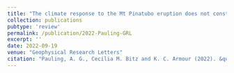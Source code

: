 ```yaml
---
title: "The climate response to the Mt Pinatubo eruption does not constrain climate sensitivity"
collection: publications
pubtype: 'review'
permalink: /publication/2022-Pauling-GRL
excerpt: ''
date: 2022-09-19
venue: "Geophysical Research Letters"
citation: "Pauling, A. G., Cecilia M. Bitz and K. C. Armour (2022). &quot;The climate response to the Mt Pinatubo eruption does not constrain climate sensitivity&quot; <i>Geophysical Research Letters</i>. (under review)"
---
```

